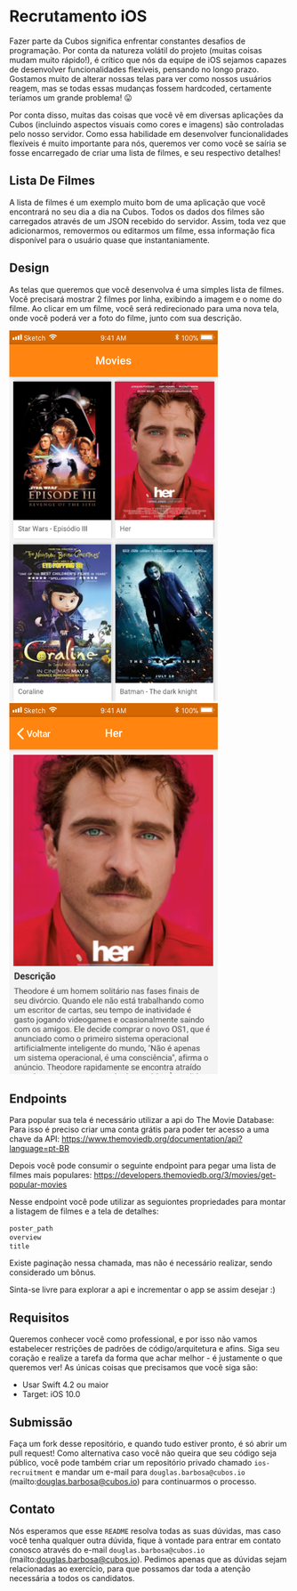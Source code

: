 # Recrutamento iOS

Fazer parte da Cubos significa enfrentar constantes desafios de programação. Por conta da natureza volátil do projeto (muitas coisas mudam muito rápido!), é crítico que nós da equipe de iOS sejamos capazes de desenvolver funcionalidades flexíveis, pensando no longo prazo. Gostamos muito de alterar nossas telas para ver como nossos usuários reagem, mas se todas essas mudanças fossem hardcoded, certamente teríamos um grande problema! :stuck_out_tongue:

Por conta disso, muitas das coisas que você vê em diversas aplicações da Cubos (incluindo aspectos visuais como cores e imagens) são controladas pelo nosso servidor. Como essa habilidade em desenvolver funcionalidades flexíveis é muito importante para nós, queremos ver como você se saíria se fosse encarregado de criar uma lista de filmes, e seu respectivo detalhes!

## Lista De Filmes

A lista de filmes é um exemplo muito bom de uma aplicação que você encontrará no seu dia a dia na Cubos. Todos os dados dos filmes são carregados através de um JSON recebido do servidor. Assim, toda vez que adicionarmos, removermos ou editarmos um filme, essa informação fica disponível para o usuário quase que instantaniamente.

## Design

As telas que queremos que você desenvolva é uma simples lista de filmes. Você precisará mostrar 2 filmes por linha, exibindo a imagem e o nome do filme. Ao clicar em um filme, você  será redirecionado para uma nova tela, onde você poderá ver a foto do filme, junto com sua descrição.

![Lista de Filmes](Pictures/lista.png)
![Detalhes do Filme](Pictures/filme.png)

## Endpoints

Para popular sua tela é necessário utilizar a api do The Movie Database:
Para isso é preciso criar uma conta grátis para poder ter acesso a uma chave da API:
https://www.themoviedb.org/documentation/api?language=pt-BR

Depois você pode consumir o seguinte endpoint para pegar uma lista de filmes mais populares:
https://developers.themoviedb.org/3/movies/get-popular-movies

Nesse endpoint você pode utilizar as seguiontes propriedades para montar a listagem de filmes e a tela de detalhes:
```
poster_path
overview
title
```

Existe paginação nessa chamada, mas não é necessário realizar, sendo considerado um bônus.

Sinta-se livre para explorar a api e incrementar o app se assim desejar :)

## Requisitos

Queremos conhecer você como professional, e por isso não vamos estabelecer restrições de padrões de código/arquitetura e afins. Siga seu coração e realize a tarefa da forma que achar melhor - é justamente o que queremos ver!
As únicas coisas que precisamos que você siga são:
- Usar Swift 4.2 ou maior
- Target: iOS 10.0


## Submissão

Faça um fork desse repositório, e quando tudo estiver pronto, é só abrir um pull request!
Como alternativa caso você não queira que seu código seja público, você pode também criar um repositório privado chamado `ios-recruitment` e mandar um e-mail para `douglas.barbosa@cubos.io` (mailto:douglas.barbosa@cubos.io) para continuarmos o processo.

## Contato

Nós esperamos que esse `README` resolva todas as suas dúvidas, mas caso você tenha qualquer outra dúvida, fique à vontade para entrar em contato conosco através do e-mail  `douglas.barbosa@cubos.io` (mailto:douglas.barbosa@cubos.io). Pedimos apenas que as dúvidas sejam relacionadas ao exercício, para que possamos dar toda a atenção necessária a todos os candidatos.
